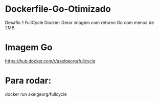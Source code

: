 # Dockerfile-Go-Otimizado
Desafio 1 FullCycle Docker: Gerar imagem com retorno Go com menos de 2MB

# Imagem Go
https://hub.docker.com/r/axelgeorg/fullcycle

# Para rodar:
docker run axelgeorg/fullcycle
